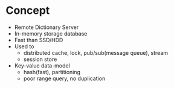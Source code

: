 # Concept

* Remote Dictionary Server
* In-memory storage ~~database~~
* Fast than SSD/HDD
* Used to
	* distributed cache, lock, pub/sub(message queue), stream
	* session store
* Key-value data-model
	* hash(fast), partitioning
	* poor range query, no duplication
